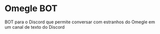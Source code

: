 # Omegle BOT
BOT para o Discord que permite conversar com estranhos do Omegle em um canal de texto do Discord
